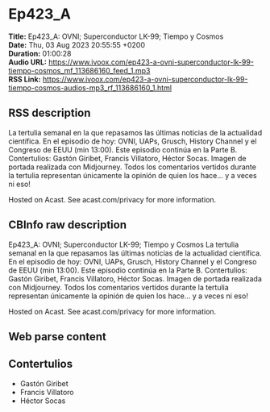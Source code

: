 # Ep423_A  
**Title:** Ep423_A: OVNI; Superconductor LK-99; Tiempo y Cosmos  
**Date:** Thu, 03 Aug 2023 20:55:55 +0200  
**Duration:** 01:00:28  
**Audio URL:** https://www.ivoox.com/ep423-a-ovni-superconductor-lk-99-tiempo-cosmos_mf_113686160_feed_1.mp3  
**RSS Link:** https://www.ivoox.com/ep423-a-ovni-superconductor-lk-99-tiempo-cosmos-audios-mp3_rf_113686160_1.html  

## RSS description
La tertulia semanal en la que repasamos las últimas noticias de la actualidad científica. En el episodio de hoy: OVNI, UAPs, Grusch, History Channel y el Congreso de EEUU (min 13:00). Este episodio continúa en la Parte B. Contertulios: Gastón Giribet, Francis Villatoro, Héctor Socas. Imagen de portada realizada con Midjourney. Todos los comentarios vertidos durante la tertulia representan únicamente la opinión de quien los hace... y a veces ni eso!

 Hosted on Acast. See acast.com/privacy for more information.

## CBInfo raw description
Ep423_A: OVNI; Superconductor LK-99; Tiempo y Cosmos
La tertulia semanal en la que repasamos las últimas noticias de la actualidad científica. En el episodio de hoy: OVNI, UAPs, Grusch, History Channel y el Congreso de EEUU (min 13:00). Este episodio continúa en la Parte B. Contertulios: Gastón Giribet, Francis Villatoro, Héctor Socas. Imagen de portada realizada con Midjourney. Todos los comentarios vertidos durante la tertulia representan únicamente la opinión de quien los hace... y a veces ni eso!



 Hosted on Acast. See acast.com/privacy for more information.




## Web parse content


## Contertulios
- Gastón Giribet
- Francis Villatoro
- Héctor Socas